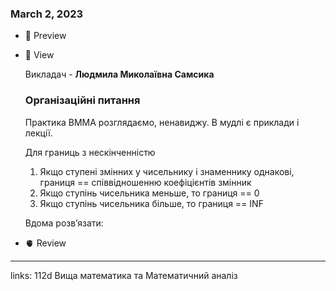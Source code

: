 
### March 2, 2023

- 👀 Preview
- 🧠 View
    
    Викладач - **Людмила Миколаївна Самсика**
    
    ### Організаційні питання
    
    Практика ВММА розглядаємо, ненавиджу. В мудлі є приклади і лекції. 
    
    Для границь з нескінченністю
    
    1. Якщо ступені змінних у чисельнику і знаменнику однакові, границя == співвідношенню коефіцієнтів змінник
    2. Якщо ступінь чисельника меньше, то границя == 0
    3. Якщо ступінь чисельника більше, то границя == INF
    
    Вдома розв’язати:
    
- 🫀 Review



---

links: 112d Вища математика та Математичний аналіз

